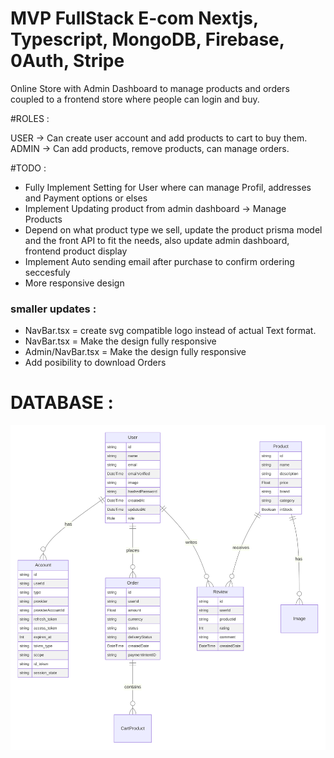 # MVP FullStack E-com Nextjs, Typescript, MongoDB, Firebase, 0Auth, Stripe

Online Store with Admin Dashboard to manage products and orders coupled to a frontend store where people can login and buy.

#ROLES :

USER -> Can create user account and add products to cart to buy them.
ADMIN -> Can add products, remove products, can manage orders.

#TODO :

- Fully Implement Setting for User where can manage Profil, addresses and Payment options or elses
- Implement Updating product from admin dashboard -> Manage Products
- Depend on what product type we sell, update the product prisma model and the front API to fit the needs, also update admin dashboard, frontend product display
- Implement Auto sending email after purchase to confirm ordering seccesfuly
- More responsive design

### smaller updates :

- NavBar.tsx = create svg compatible logo instead of actual Text format.
- NavBar.tsx = Make the design fully responsive
- Admin/NavBar.tsx = Make the design fully responsive
- Add posibility to download Orders

# DATABASE :

![database-diagram](./public/database-diagram.svg)
